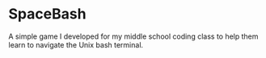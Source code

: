 # SpaceBash
A simple game I developed for my middle school coding class to help them learn to navigate the Unix bash terminal.
